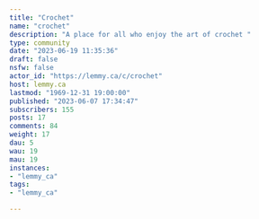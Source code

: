 ```yaml
---
title: "Crochet" 
name: "crochet"
description: "A place for all who enjoy the art of crochet "
type: community
date: "2023-06-19 11:35:36"
draft: false
nsfw: false
actor_id: "https://lemmy.ca/c/crochet"
host: lemmy.ca
lastmod: "1969-12-31 19:00:00"
published: "2023-06-07 17:34:47"
subscribers: 155
posts: 17
comments: 84
weight: 17
dau: 5
wau: 19
mau: 19
instances:
- "lemmy_ca"
tags: 
- "lemmy_ca"

---
```

